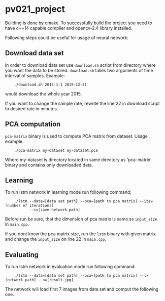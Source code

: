 # pv021_project

Building is done by cmake. To successfully build the project you need to have c++14 capable compiler and opencv-2.4 library installed.

Following steps could be useful for usage of neural network:

## Download data set
In order to download data set use `download.sh` script from directory where you want the data to be stored. `download.sh` takes two arguments of time interval of samples. Example:

```
    ./download.sh 2015-1-1 2015-12-31
```

would download the whole year 2015.

If you want to change the sample rate, rewrite the line 22 in download script to desired rate in minutes.

## PCA computation
`pca-matrix` binary is used to compute PCA matrix from dataset. Usage example:

```
    ./pca-matrix my-dataset my-dataset.pca
```
Where my-dataset is directory located in same directory as 'pca-matrix' binary and contains
only downloaded data.

## Learning
To run lstm network in learning mode run following command:
```
    ./lstm --data=[data set path] --pca=[path to pca matrix] --ite=[number of iterations]
           --s=[save network path]
```

Before run be sure, that the dimension of pca matrix is same as `input_size` in `main.cpp`.

If you dont know the pca matrix size, run the `lstm` binary with given matrix and change the
`input_size` on line 22 in `main.cpp`.

## Evaluating
To run lstm network in evaluation mode run following command:
```
    ./lstm --data=[data set path] --pca=[path to pca matrix] --l=[network path] --o=[result.jpg]
```

The network will load first 7 images from data set and comput the following one.
